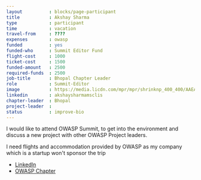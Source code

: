 ```yaml
---
layout          : blocks/page-participant
title           : Akshay Sharma
type            : participant
time            : vacation
travel-from     : ???? 
expenses        : owasp
funded          : yes
funded-who      : Summit Editor Fund
flight-cost     : 1000
ticket-cost     : 1500
funded-amount   : 2500
required-funds  : 2500
job-title       : Bhopal Chapter Leader
role            : Summit-Editor
image           : https://media.licdn.com/mpr/mpr/shrinknp_400_400/AAEAAQAAAAAAAAKbAAAAJDczMTY4YmJmLWJjMGItNDFmZS05OTIzLTBiZmEwYmYwNTMwMA.jpg
linkedin        : akshaysharmamsclis
chapter-leader  : Bhopal 
project-leader  :
status          : improve-bio
---
```


I would like to attend OWASP Summit, to get into the environment and discuss a new project with other OWASP Project leaders.

I need flights and accommodation provided by OWASP as my company which is a startup won't sponsor the trip

* [LinkedIn](//in.linkedin.com/in/akshaysharmamsclis)
* [OWASP Chapter](https://www.owasp.org/index.php/Bhopal)
